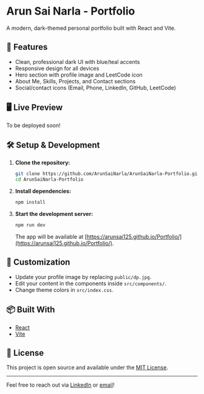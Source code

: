 # Arun Sai Narla - Portfolio

A modern, dark-themed personal portfolio built with React and Vite.

## 🚀 Features
- Clean, professional dark UI with blue/teal accents
- Responsive design for all devices
- Hero section with profile image and LeetCode icon
- About Me, Skills, Projects, and Contact sections
- Social/contact icons (Email, Phone, LinkedIn, GitHub, LeetCode)

## 🖥️ Live Preview
To be deployed soon!

## 🛠️ Setup & Development
1. **Clone the repository:**
   ```sh
   git clone https://github.com/ArunSaiNarla/ArunSaiNarla-Portfolio.git
   cd ArunSaiNarla-Portfolio
   ```
2. **Install dependencies:**
   ```sh
   npm install
   ```
3. **Start the development server:**
   ```sh
   npm run dev
   ```
   The app will be available at [https://arunsai125.github.io/Portfolio/](https://arunsai125.github.io/Portfolio/).

## 📝 Customization
- Update your profile image by replacing `public/dp.jpg`.
- Edit your content in the components inside `src/components/`.
- Change theme colors in `src/index.css`.

## 📦 Built With
- [React](https://react.dev/)
- [Vite](https://vitejs.dev/)

## 📄 License
This project is open source and available under the [MIT License](LICENSE).

---

Feel free to reach out via [LinkedIn](https://linkedin.com/in/arunsainarla) or [email](mailto:arunsaiknr@gmail.com)!
